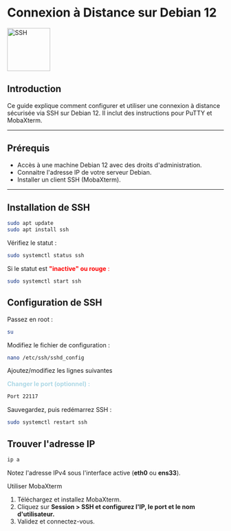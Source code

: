 # Connexion à Distance sur Debian 12

<img src="https://github.com/user-attachments/assets/35ea3507-9d63-4a5d-ab85-d4342968476e" alt="SSH" width="100">

## Introduction

Ce guide explique comment configurer et utiliser une connexion à distance sécurisée via SSH sur Debian 12. Il inclut des instructions pour PuTTY et MobaXterm.

---

## Prérequis

- Accès à une machine Debian 12 avec des droits d'administration.
- Connaitre l'adresse IP de votre serveur Debian.
- Installer un client SSH (MobaXterm).

---

## Installation de SSH

```bash
sudo apt update
sudo apt install ssh
```
Vérifiez le statut :

```bash
sudo systemctl status ssh
```

Si le statut est <span style="color:red">**"inactive" ou rouge** :</span>

```bash
sudo systemctl start ssh
```

## Configuration de SSH

Passez en root :

```bash
su
```

Modifiez le fichier de configuration :

```bash
nano /etc/ssh/sshd_config
```

Ajoutez/modifiez les lignes suivantes 

<span style="color:lightblue"> **Changer le port (optionnel) :** </span>

```bash
Port 22117
```
Sauvegardez, puis redémarrez SSH :

```bash
sudo systemctl restart ssh
```

## Trouver l'adresse IP

```bash
ip a
```
Notez l'adresse IPv4 sous l'interface active (**eth0** ou **ens33**).

Utiliser MobaXterm
1. Téléchargez et installez MobaXterm.
2. Cliquez sur **Session > SSH et configurez l'IP, le port et le nom d'utilisateur.**
3. Validez et connectez-vous. 


